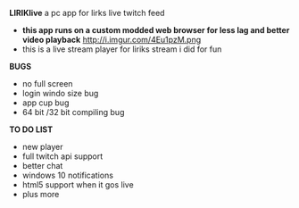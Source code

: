 **LIRIKlive**  a pc app for lirks live twitch feed 

* **this app  runs on a custom modded web browser for less lag and better video playback**
http://i.imgur.com/4Eu1pzM.png
* this is a live stream player for liriks stream i did for fun 

**BUGS** 
* no full screen 
* login windo size bug 
* app cup bug
* 64 bit /32 bit compiling bug

**TO DO LIST**
* new player 
* full twitch api support 
* better chat
* windows 10 notifications
* html5 support when it gos live 
* plus more 
